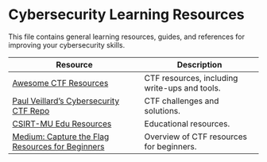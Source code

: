 # Cybersecurity Learning Resources

This file contains general learning resources, guides, and references for improving your cybersecurity skills.

| Resource                                                                                                                                         | Description                                  |
| ------------------------------------------------------------------------------------------------------------------------------------------------ | -------------------------------------------- |
| [Awesome CTF Resources](https://github.com/devploit/awesome-ctf-resources)                                                                       | CTF resources, including write-ups and tools.|
| [Paul Veillard’s Cybersecurity CTF Repo](https://github.com/paulveillard/cybersecurity-ctf)                                                      | CTF challenges and solutions.                |
| [CSIRT-MU Edu Resources](https://github.com/CSIRT-MU/edu-resources)                                                                              | Educational resources.                       |
| [Medium: Capture the Flag Resources for Beginners](https://medium.com/technology-hits/capture-the-flag-ctf-resources-for-beginners-9394ee2ea07a) | Overview of CTF resources for beginners.     |
